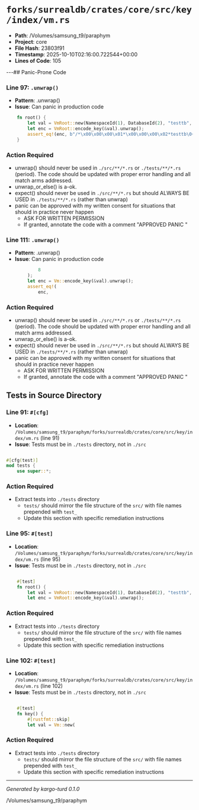 # `forks/surrealdb/crates/core/src/key/index/vm.rs`

- **Path**: /Volumes/samsung_t9/paraphym
- **Project**: core
- **File Hash**: 23803f91  
- **Timestamp**: 2025-10-10T02:16:00.722544+00:00  
- **Lines of Code**: 105

---## Panic-Prone Code


### Line 97: `.unwrap()`

- **Pattern**: .unwrap()
- **Issue**: Can panic in production code

```rust
	fn root() {
		let val = VmRoot::new(NamespaceId(1), DatabaseId(2), "testtb", "testix");
		let enc = VmRoot::encode_key(&val).unwrap();
		assert_eq!(enc, b"/*\x00\x00\x00\x01*\x00\x00\x00\x02*testtb\0+testix\0!vm");
	}
```

### Action Required

- unwrap() should never be used in `./src/**/*.rs` or `./tests/**/*.rs` (period). The code should be updated with proper error handling and all match arms addressed.
- unwrap_or_else() is a-ok. 
- expect() should never be used in `./src/**/*.rs` but should ALWAYS BE USED in `./tests/**/*.rs` (rather than unwrap)
- panic can be approved with my written consent for situations that should in practice never happen  
  - ASK FOR WRITTEN PERMISSION
  - If granted, annotate the code with a comment "APPROVED PANIC "


### Line 111: `.unwrap()`

- **Pattern**: .unwrap()
- **Issue**: Can panic in production code

```rust
			8
		);
		let enc = Vm::encode_key(&val).unwrap();
		assert_eq!(
			enc,
```

### Action Required

- unwrap() should never be used in `./src/**/*.rs` or `./tests/**/*.rs` (period). The code should be updated with proper error handling and all match arms addressed.
- unwrap_or_else() is a-ok. 
- expect() should never be used in `./src/**/*.rs` but should ALWAYS BE USED in `./tests/**/*.rs` (rather than unwrap)
- panic can be approved with my written consent for situations that should in practice never happen  
  - ASK FOR WRITTEN PERMISSION
  - If granted, annotate the code with a comment "APPROVED PANIC "

## Tests in Source Directory


### Line 91: `#[cfg]`

- **Location**: `/Volumes/samsung_t9/paraphym/forks/surrealdb/crates/core/src/key/index/vm.rs` (line 91)
- **Issue**: Tests must be in `./tests` directory, not in `./src`

```rust

#[cfg(test)]
mod tests {
	use super::*;

```

### Action Required

- Extract tests into `./tests` directory
  - `tests/` should mirror the file structure of the `src/` with file names prepended with `test_`
  - Update this section with specific remediation instructions
  


### Line 95: `#[test]`

- **Location**: `/Volumes/samsung_t9/paraphym/forks/surrealdb/crates/core/src/key/index/vm.rs` (line 95)
- **Issue**: Tests must be in `./tests` directory, not in `./src`

```rust

	#[test]
	fn root() {
		let val = VmRoot::new(NamespaceId(1), DatabaseId(2), "testtb", "testix");
		let enc = VmRoot::encode_key(&val).unwrap();
```

### Action Required

- Extract tests into `./tests` directory
  - `tests/` should mirror the file structure of the `src/` with file names prepended with `test_`
  - Update this section with specific remediation instructions
  


### Line 102: `#[test]`

- **Location**: `/Volumes/samsung_t9/paraphym/forks/surrealdb/crates/core/src/key/index/vm.rs` (line 102)
- **Issue**: Tests must be in `./tests` directory, not in `./src`

```rust

	#[test]
	fn key() {
		#[rustfmt::skip]
		let val = Vm::new(
```

### Action Required

- Extract tests into `./tests` directory
  - `tests/` should mirror the file structure of the `src/` with file names prepended with `test_`
  - Update this section with specific remediation instructions
  

---

*Generated by kargo-turd 0.1.0*

/Volumes/samsung_t9/paraphym